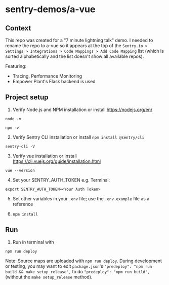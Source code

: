 # sentry-demos/a-vue

## Context
This repo was created for a "7 minute lightning talk" demo. I needed to rename the repo to a-vue so it appears at the top of the ```Sentry.io > Settings > Integrations > Code Mappings > Add Code Mapping``` list (which is sorted alphabetically and the list doesn't show all available repos). 

Featuring:
- Tracing, Performance Monitoring
- Empower Plant's Flask backend is used

## Project setup
1. Verify Node.js and NPM installation or install https://nodejs.org/en/
```
node -v
```
```
npm -v
```
2. Verify Sentry CLI installation or install ```npm install @sentry/cli```
```
sentry-cli -V
```
3. Verify vue installation or install https://cli.vuejs.org/guide/installation.html
```
vue --version
```
4. Set your SENTRY_AUTH_TOKEN
e.g. Terminal: 
```
export SENTRY_AUTH_TOKEN=<Your Auth Token>
```
5. Set other variables in your ```.env``` file; use the ```.env.example``` file as a reference

6. `npm install`

## Run
1. Run in terminal with
```
npm run deploy
```
Note: Source maps are uploaded with ```npm run deploy```. During development or testing, you may want to edit ```package.json```'s ```"predeploy": "npm run build && make setup_release",``` to do ```"predeploy": "npm run build",``` (without the ```make setup_release``` method).


